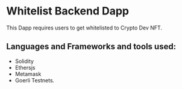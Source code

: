 # Whitelist Backend Dapp

This Dapp requires users to get whitelisted to Crypto Dev NFT.

## Languages and Frameworks and tools used:
- Solidity
- Ethersjs
- Metamask
- Goerli Testnets.





